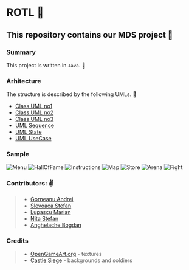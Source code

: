 

# ROTL :game_die: 
## This repository contains our MDS project :gem: 

### Summary 

This project is written in  `Java`. :lollipop: 

### Arhitecture
The structure is described by the following UMLs. :rocket: 
* [Class UML no1 ](https://github.com/smiiguel/ROTL/blob/master/Metadata/UML/UML%20Clase.pdf)
* [Class UML no2 ](https://github.com/smiiguel/ROTL/blob/master/Metadata/UML/UML%20Clase2.pdf)
* [Class UML no3 ](https://github.com/smiiguel/ROTL/blob/master/Metadata/UML/UML%20Clase3.pdf)
* [UML Sequence](https://github.com/smiiguel/ROTL/blob/master/Metadata/UML/UML%20Secvente.pdf)
* [UML State](https://github.com/smiiguel/ROTL/blob/master/Metadata/UML/UML%20Stari.pdf)
* [UML UseCase](https://github.com/smiiguel/ROTL/blob/master/Metadata/UML/UML%20Use%20Cases.pdf)
### Sample
![Menu](https://github.com/smiiguel/ROTL/blob/master/Metadata/ForReadmeMD/Menu.PNG?raw=true)
![HallOfFame](https://github.com/smiiguel/ROTL/blob/master/Metadata/ForReadmeMD/HallOfFlame.PNG?raw=true)
![Instructions](https://github.com/smiiguel/ROTL/blob/master/Metadata/ForReadmeMD/Instructions.PNG?raw=true)
![Map](https://github.com/smiiguel/ROTL/blob/master/Metadata/ForReadmeMD/Map1.PNG?raw=true)
![Store](https://github.com/smiiguel/ROTL/blob/master/Metadata/ForReadmeMD/Store.PNG?raw=true)
![Arena](https://github.com/smiiguel/ROTL/blob/master/Metadata/ForReadmeMD/Arena.PNG?raw=true)
![Fight](https://github.com/smiiguel/ROTL/blob/master/Metadata/ForReadmeMD/Fight.PNG?raw=true)

### Contributors: :v: 
  >  * [Gorneanu Andrei](https://github.com/smiiguel)
  >  * [Slevoaca Stefan](https://github.com/Slevy97)
  >  * [Lupascu Marian](https://github.com/marianlupascu)
  >  * [Nita Stefan](https://github.com/stefannita01)
  >  * [Anghelache Bogdan](https://github.com/BogdanAngh)
  
### Credits
>  * [OpenGameArt.org](https://opengameart.org/content/isometric-64x64-outside-tileset) - textures
>  * [Castle Siege](https://www.castlesiegegame.com/) - backgrounds and soldiers